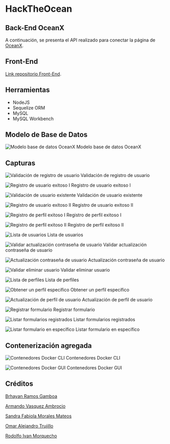 # HackTheOcean

## Back-End OceanX

A continuación, se presenta el API realizado para conectar la página de [OceanX](https://armvasquez.github.io/HackTheOcean---OceanX/index.html).

## Front-End

[Link repositorio Front-End](https://github.com/RodolfoMorquecho/HackTheOcean).

## Herramientas

- NodeJS
- Sequelize ORM
- MySQL
- MySQL Workbench

## Modelo de Base de Datos

![Modelo base de datos OceanX](images/BD.png)
Modelo base de datos OceanX

## Capturas

![Validación de registro de usuario](images/Captura1.png)
Validación de registro de usuario

![Registro de usuario exitoso I](images/Captura2.png)
Registro de usuario exitoso I

![Validación de usuario existente](images/Captura3.png)
Validación de usuario existente

![Registro de usuario exitoso II](images/Captura4.png)
Registro de usuario exitoso II

![Registro de perfil exitoso I](images/Captura5.png)
Registro de perfil exitoso I

![Registro de perfil exitoso II](images/Captura6.png)
Registro de perfil exitoso II

![Lista de usuarios](images/Captura7.png)
Lista de usuarios

![Validar actualización contraseña de usuario](images/Captura8.png)
Validar actualización contraseña de usuario

![Actualización contraseña de usuario](images/Captura9.png)
Actualización contraseña de usuario

![Validar eliminar usuario](images/Captura10.png)
Validar eliminar usuario

![Lista de perfiles](images/Captura11.png)
Lista de perfiles

![Obtener un perfil específico](images/Captura12.png)
Obtener un perfil específico

![Actualización de perfil de usuario](images/Captura13.png)
Actualización de perfil de usuario

![Registrar formulario](images/Captura14.png)
Registrar formulario

![Listar formularios registrados](images/Captura15.png)
Listar formularios registrados

![Listar formulario en específico](images/Captura16.png)
Listar formulario en específico

## Contenerización agregada

![Contenedores Docker CLI](images/Captura17.png)
Contenedores Docker CLI

![Contenedores Docker GUI](images/Captura18.png)
Contenedores Docker GUI

## Créditos

[Brhayan Ramos Gamboa](https://github.com/BrhayanRamosG)

[Armando Vasquez Ambrocio](https://github.com/ArmVasquez)

[Sandra Fabiola Morales Mateos](https://github.com/FabiMateosCat)

[Omar Alejandro Trujillo](https://github.com/MazinoXX)

[Rodolfo Ivan Morquecho](https://github.com/RodolfoMorquecho)
